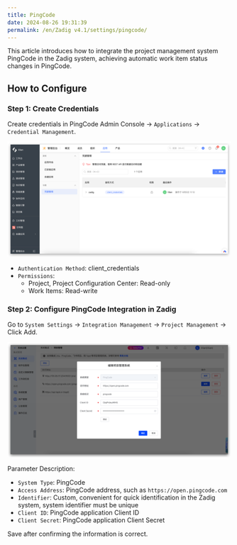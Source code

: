 ```yaml
---
title: PingCode
date: 2024-08-26 19:31:39
permalink: /en/Zadig v4.1/settings/pingcode/
---
```


This article introduces how to integrate the project management system PingCode in the Zadig system, achieving automatic work item status changes in PingCode.

## How to Configure

### Step 1: Create Credentials

Create credentials in PingCode Admin Console -> `Applications` -> `Credential Management`.

![PingCode](../../../../_images/pingcode_1.png)

- `Authentication Method`: client_credentials
- `Permissions`:
    - Project, Project Configuration Center: Read-only
    - Work Items: Read-write

### Step 2: Configure PingCode Integration in Zadig

Go to `System Settings` -> `Integration Management` -> `Project Management` -> Click Add.

![PingCode](../../../../_images/pingcode_2.png)

Parameter Description:
- `System Type`: PingCode
- `Access Address`: PingCode address, such as `https://open.pingcode.com`
- `Identifier`: Custom, convenient for quick identification in the Zadig system, system identifier must be unique
- `Client ID`: PingCode application Client ID
- `Client Secret`: PingCode application Client Secret

Save after confirming the information is correct.
